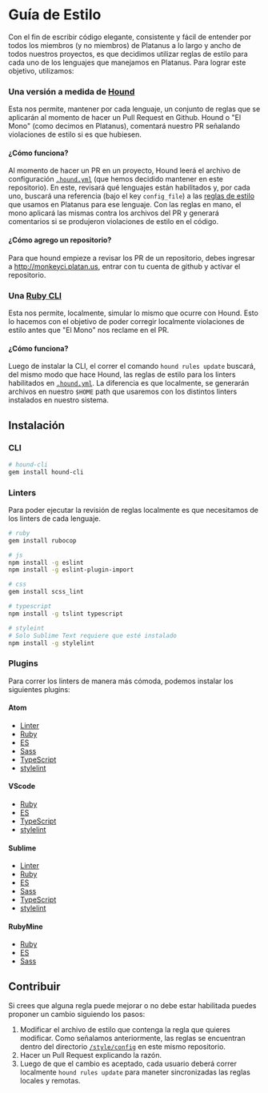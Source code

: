 # Guía de Estilo

Con el fin de escribir código elegante, consistente y fácil de entender por todos los miembros (y no miembros) de Platanus a lo largo y ancho de todos nuestros proyectos, es que decidimos utilizar reglas de estilo para cada uno de los lenguajes que manejamos en Platanus. Para lograr este objetivo, utilizamos:

### Una versión a medida de [Hound](https://github.com/platanus/hound)

Esta nos permite, mantener por cada lenguaje, un conjunto de reglas que se aplicarán al momento de hacer un Pull Request en Github. Hound o "El Mono" (como decimos en Platanus), comentará nuestro PR señalando violaciones de estilo si es que hubiesen.

#### ¿Cómo funciona?

Al momento de hacer un PR en un proyecto, Hound leerá el archivo de configuración [`.hound.yml`](https://github.com/platanus/la-guia/blob/master/.hound.yml) (que hemos decidido mantener en este repositorio). En este, revisará qué lenguajes están habilitados y, por cada uno, buscará una referencia (bajo el key `config_file`) a las [reglas de estilo](https://github.com/platanus/la-guia/tree/master/style/config) que usamos en Platanus para ese lenguaje. Con las reglas en mano, el mono aplicará las mismas contra los archivos del PR y generará comentarios si se produjeron violaciones de estilo en el código.

#### ¿Cómo agrego un repositorio?

Para que hound empieze a revisar los PR de un repositorio, debes ingresar a http://monkeyci.platan.us,
entrar con tu cuenta de github y activar el repositorio.

### Una [Ruby CLI](https://github.com/platanus/hound-cli)

Esta nos permite, localmente, simular lo mismo que ocurre con Hound. Esto lo hacemos con el objetivo de poder corregir localmente violaciones de estilo antes que "El Mono" nos reclame en el PR.

#### ¿Cómo funciona?

Luego de instalar la CLI, el correr el comando `hound rules update` buscará, del mismo modo que hace Hound, las reglas de estilo para los linters habilitados en [`.hound.yml`](https://github.com/platanus/la-guia/blob/master/.hound.yml). La diferencia es que localmente, se generarán archivos en nuestro `$HOME` path que usaremos con los distintos linters instalados en nuestro sistema.

## Instalación

### CLI

```sh
# hound-cli
gem install hound-cli
```

### Linters

Para poder ejecutar la revisión de reglas localmente es que necesitamos de los linters de cada lenguaje.

```sh
# ruby
gem install rubocop

# js
npm install -g eslint
npm install -g eslint-plugin-import

# css
gem install scss_lint

# typescript
npm install -g tslint typescript

# styleint
# Solo Sublime Text requiere que esté instalado
npm install -g stylelint
```

### Plugins

Para correr los linters de manera más cómoda, podemos instalar los siguientes plugins:

#### Atom

* [Linter](https://atom.io/packages/linter)
* [Ruby](https://atom.io/packages/linter-rubocop)
* [ES](https://atom.io/packages/linter-eslint)
* [Sass](https://atom.io/packages/linter-scss-lint)
* [TypeScript](https://atom.io/packages/linter-tslint)
* [stylelint](https://atom.io/packages/linter-stylelint)

#### VScode

* [Ruby](https://github.com/misogi/vscode-ruby-rubocop)
* [ES](https://marketplace.visualstudio.com/items?itemName=dbaeumer.vscode-eslint)
* [TypeScript](https://marketplace.visualstudio.com/items?itemName=eg2.tslint)
* [stylelint](https://marketplace.visualstudio.com/items?itemName=shinnn.stylelint)

#### Sublime

* [Linter](https://github.com/SublimeLinter/SublimeLinter3)
* [Ruby](https://github.com/SublimeLinter/SublimeLinter-rubocop)
* [ES](https://github.com/roadhump/SublimeLinter-eslint)
* [Sass](https://github.com/attenzione/SublimeLinter-scss-lint)
* [TypeScript](https://github.com/lavrton/SublimeLinter-contrib-tslint)
* [stylelint](https://github.com/kungfusheep/SublimeLinter-contrib-stylelint)

#### RubyMine

* [Ruby](https://plugins.jetbrains.com/plugin/7604?pr=)
* [ES](https://plugins.jetbrains.com/plugin/7494?pr=)
* [Sass](https://plugins.jetbrains.com/plugin/7530?pr=)

## Contribuir

Si crees que alguna regla puede mejorar o no debe estar habilitada puedes proponer un cambio siguiendo los pasos:

1. Modificar el archivo de estilo que contenga la regla que quieres modificar. Como señalamos anteriormente, las reglas se encuentran dentro del directorio [`/style/config`](https://github.com/platanus/la-guia/tree/master/style/config) en este mismo repositorio.
2. Hacer un Pull Request explicando la razón.
3. Luego de que el cambio es aceptado, cada usuario deberá correr localmente `hound rules update` para maneter sincronizadas las reglas locales y remotas.
